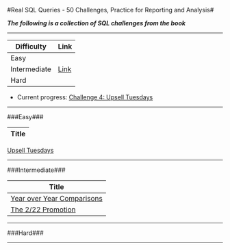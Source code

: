 #Real SQL Queries - 50 Challenges, Practice for Reporting and Analysis#

***The following is a collection of SQL challenges from the book***

---

Difficulty|Link|
-----|-----|
Easy||
Intermediate|[Link](./README.md#Intermediate)|
Hard||

* Current progress: [Challenge 4: Upsell Tuesdays](./Challenge4%20-%20Upsell%20Tuesdays.sql)

---

###Easy###

Title|
----|
[Upsell Tuesdays](./Challenge4%20-%20Upsell%20Tuesdays.sql)

---
###Intermediate###

Title|
-----|
[Year over Year Comparisons](Challenge1%20-%20Year%20over%20Year%20Comparisons.sql)|
[The 2/22 Promotion](Challenge2%20-%20The%202-22%20Promotion.sql)|

---

###Hard###

---
